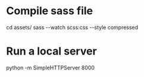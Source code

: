# Compile sass file
cd assets/
sass --watch scss:css --style compressed

# Run a local server
python -m SimpleHTTPServer 8000
